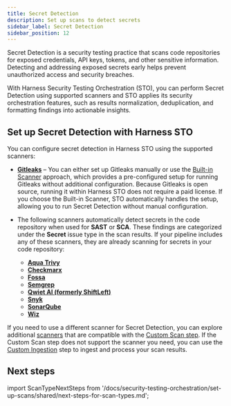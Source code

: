 ```yaml
---
title: Secret Detection
description: Set up scans to detect secrets
sidebar_label: Secret Detection
sidebar_position: 12
---
```


Secret Detection is a security testing practice that scans code repositories for exposed credentials, API keys, tokens, and other sensitive information. Detecting and addressing exposed secrets early helps prevent unauthorized access and security breaches.

With Harness Security Testing Orchestration (STO), you can perform Secret Detection using supported scanners and STO applies its security orchestration features, such as results normalization, deduplication, and formatting findings into actionable insights.

## Set up Secret Detection with Harness STO

You can configure secret detection in Harness STO using the supported scanners:

- **[Gitleaks](/docs/security-testing-orchestration/sto-techref-category/gitleaks-scanner-reference)** – You can either set up Gitleaks manually or use the [Built-in Scanner](./built-in-scanners) approach, which provides a pre-configured setup for running Gitleaks without additional configuration. Because Gitleaks is open source, running it within Harness STO does not require a paid license. If you choose the Built-in Scanner, STO automatically handles the setup, allowing you to run Secret Detection without manual configuration.

- The following scanners automatically detect secrets in the code repository when used for **SAST** or **SCA**. These findings are categorized under the **Secret** issue type in the scan results. If your pipeline includes any of these scanners, they are already scanning for secrets in your code repository:
    - **[Aqua Trivy](/docs/security-testing-orchestration/sto-techref-category/trivy/aqua-trivy-scanner-reference)**  
    - **[Checkmarx](/docs/security-testing-orchestration/sto-techref-category/checkmarx/checkmarx-scanner-reference)**  
    - **[Fossa](/docs/security-testing-orchestration/sto-techref-category/fossa-scanner-reference)**  
    - **[Semgrep](/docs/security-testing-orchestration/sto-techref-category/semgrep/sast-scan-semgrep)**  
    - **[Qwiet AI (formerly ShiftLeft)](/docs/security-testing-orchestration/sto-techref-category/qwiet-scanner-reference)**  
    - **[Snyk](/docs/security-testing-orchestration/sto-techref-category/snyk/snyk-scanner-reference)**  
    - **[SonarQube](/docs/security-testing-orchestration/sto-techref-category/sonarqube-sonar-scanner-reference)**  
    - **[Wiz](/docs/security-testing-orchestration/sto-techref-category/wiz/repo-scans-with-wiz)**  


If you need to use a different scanner for Secret Detection, you can explore additional [scanners](/docs/security-testing-orchestration/custom-scanning/custom-scan-reference) that are compatible with the [Custom Scan step](/docs/security-testing-orchestration/custom-scanning/custom-scan-reference). If the Custom Scan step does not support the scanner you need, you can use the [Custom Ingestion](/docs/security-testing-orchestration/custom-scanning/custom-ingest-reference) step to ingest and process your scan results.

## Next steps  

import ScanTypeNextSteps from '/docs/security-testing-orchestration/set-up-scans/shared/next-steps-for-scan-types.md';

<ScanTypeNextSteps />